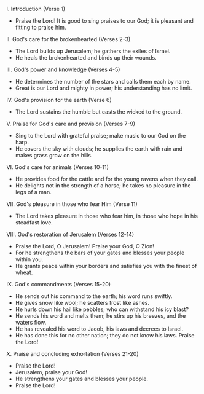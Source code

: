 I. Introduction (Verse 1)
- Praise the Lord! It is good to sing praises to our God; it is pleasant and fitting to praise him.

II. God's care for the brokenhearted (Verses 2-3)
- The Lord builds up Jerusalem; he gathers the exiles of Israel.
- He heals the brokenhearted and binds up their wounds.

III. God's power and knowledge (Verses 4-5)
- He determines the number of the stars and calls them each by name.
- Great is our Lord and mighty in power; his understanding has no limit.

IV. God's provision for the earth (Verse 6)
- The Lord sustains the humble but casts the wicked to the ground.

V. Praise for God's care and provision (Verses 7-9)
- Sing to the Lord with grateful praise; make music to our God on the harp.
- He covers the sky with clouds; he supplies the earth with rain and makes grass grow on the hills.

VI. God's care for animals (Verses 10-11)
- He provides food for the cattle and for the young ravens when they call.
- He delights not in the strength of a horse; he takes no pleasure in the legs of a man.

VII. God's pleasure in those who fear Him (Verse 11)
- The Lord takes pleasure in those who fear him, in those who hope in his steadfast love.

VIII. God's restoration of Jerusalem (Verses 12-14)
- Praise the Lord, O Jerusalem! Praise your God, O Zion!
- For he strengthens the bars of your gates and blesses your people within you.
- He grants peace within your borders and satisfies you with the finest of wheat.

IX. God's commandments (Verses 15-20)
- He sends out his command to the earth; his word runs swiftly.
- He gives snow like wool; he scatters frost like ashes.
- He hurls down his hail like pebbles; who can withstand his icy blast?
- He sends his word and melts them; he stirs up his breezes, and the waters flow.
- He has revealed his word to Jacob, his laws and decrees to Israel.
- He has done this for no other nation; they do not know his laws. Praise the Lord!

X. Praise and concluding exhortation (Verses 21-20)
- Praise the Lord!
- Jerusalem, praise your God!
- He strengthens your gates and blesses your people.
- Praise the Lord!